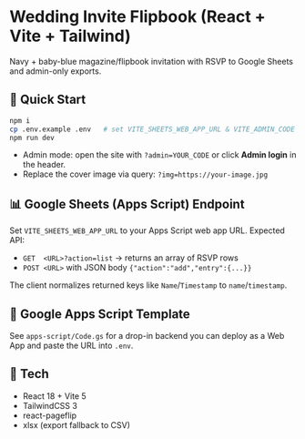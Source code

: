 # Wedding Invite Flipbook (React + Vite + Tailwind)

Navy + baby-blue magazine/flipbook invitation with RSVP to Google Sheets and admin-only exports.

## 🚀 Quick Start
```bash
npm i
cp .env.example .env   # set VITE_SHEETS_WEB_APP_URL & VITE_ADMIN_CODE
npm run dev
```

- Admin mode: open the site with `?admin=YOUR_CODE` or click **Admin login** in the header.
- Replace the cover image via query: `?img=https://your-image.jpg`

## 📊 Google Sheets (Apps Script) Endpoint
Set `VITE_SHEETS_WEB_APP_URL` to your Apps Script web app URL. Expected API:
- `GET  <URL>?action=list` → returns an array of RSVP rows
- `POST <URL>` with JSON body `{"action":"add","entry":{...}}`

The client normalizes returned keys like `Name`/`Timestamp` to `name`/`timestamp`.

## 🧰 Google Apps Script Template
See `apps-script/Code.gs` for a drop-in backend you can deploy as a Web App and paste the URL into `.env`.

## 🧩 Tech
- React 18 + Vite 5
- TailwindCSS 3
- react-pageflip
- xlsx (export fallback to CSV)
